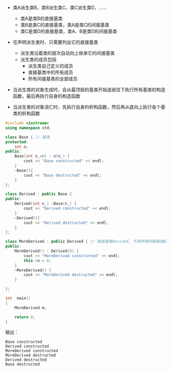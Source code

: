 * 类A派生类B，类B派生类C，类C派生类D，……
  * 类A是类B的直接基类
  * 类B是类C的直接基类，类A是类C的间接基类
  * 类C是类D的直接基类，类A、B是类D的间接基类
  
* 在声明派生类时，只需要列出它的直接基类
  * 派生类沿着类的层次自动向上继承它的间接基类
  * 派生类的成员包括
    * 派生类自己定义的成员
    * 直接基类中的所有成员
    * 所有间接基类的全部成员
 * 当派生类的对象生成时，会从最顶层的基类开始逐层往下执行所有基类的构造函数，最后再执行自身的构造函数
 * 当派生类的对象消亡时，先执行自身的析构函数，然后再从底向上执行各个基类的析构函数
```c++
#include <iostream>
using namespace std;

class Base { // 基类
protected:
    int n;
public:
    Base(int n_=0) : n(n_) {
        cout << "Base constructed" << endl;
    }
    ~Base(){
        cout << "Base destructed" << endl;
    }
};

class Derived : public Base {
public:
    Derived(int n_) :Base(n_) {
        cout << "Derived constructed" << endl;
    }
    ~Derived(){
        cout << "Derived destructed" << endl;
    }
};

class MoreDerived : public Derived { // 直接基类Derived, 不用声明间接基类Base
public:
    MoreDerived() : Derived(0) {
        cout << "MoreDerived constructed" << endl;
        this->n = 0;
    }
    ~MoreDerived() {
        cout << "MoreDerived destructed" << endl;
    }

};

int  main()
{
    MoreDerived m;

    return 0;
}
```
输出：
```
Base constructed
Derived constructed
MoreDerived constructed
MoreDerived destructed
Derived destructed
Base destructed
```
